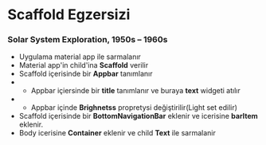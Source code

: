 # Scaffold Egzersizi

### Solar System Exploration, 1950s – 1960s

- Uygulama material app ile sarmalanır
- Material app'in child'ina **Scaffold** verilir
- Scaffold içerisinde bir **Appbar** tanımlanır
- - Appbar içiersinde bir **title** tanımlanır ve buraya **text** widgeti atılır
- - Appbar içinde **Brighnetss** propretysi değiştirilir(Light set edilir)
- Scaffold içerisinde bir **BottomNavigationBar** eklenir ve icerisine **barItem** eklenir.
- Body icerisine **Container** eklenir ve child **Text** ile sarmalanir
